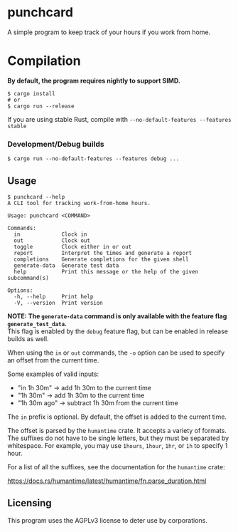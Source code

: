 # punchcard

A simple program to keep track of your hours if you work from home.

# Compilation

**By default, the program requires nightly to support SIMD.**

```shell
$ cargo install
# or
$ cargo run --release
```

If you are using stable Rust, compile with `--no-default-features --features stable`

### Development/Debug builds

```shell
$ cargo run --no-default-features --features debug ...
```

## Usage

```
$ punchcard --help
A CLI tool for tracking work-from-home hours.

Usage: punchcard <COMMAND>

Commands:
  in             Clock in
  out            Clock out
  toggle         Clock either in or out
  report         Interpret the times and generate a report
  completions    Generate completions for the given shell
  generate-data  Generate test data
  help           Print this message or the help of the given subcommand(s)

Options:
  -h, --help     Print help
  -V, --version  Print version
```

**NOTE: The `generate-data` command is only available with the feature flag `generate_test_data`.**
<br />
This flag is enabled by the `debug` feature flag, but can be enabled in release builds as well.

When using the `in` or `out` commands, the `-o` option can be used to specify an offset from the current time.

Some examples of valid inputs:

- "in 1h 30m" -> add 1h 30m to the current time
- "1h 30m" -> add 1h 30m to the current time
- "1h 30m ago" -> subtract 1h 30m from the current time

The `in` prefix is optional. By default, the offset is added to the current time.

The offset is parsed by the `humantime` crate. It accepts a variety of formats. The suffixes do not have to be single letters, but they must be separated by whitespace. For example, you may use `1hours`, `1hour`, `1hr`, or `1h` to specify 1 hour.

For a list of all the suffixes, see the documentation for the `humantime` crate:

https://docs.rs/humantime/latest/humantime/fn.parse_duration.html

## Licensing

This program uses the AGPLv3 license to deter use by corporations.
